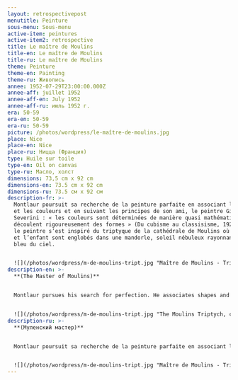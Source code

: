 ```yaml
---
layout: retrospectivepost
menutitle: Peinture
sous-menu: Sous-menu
active-item: peintures
active-item2: retrospective
title: Le maître de Moulins
title-en: Le maître de Moulins
title-ru: Le maître de Moulins
theme: Peinture
theme-en: Painting
theme-ru: Живопись
annee: 1952-07-29T23:00:00.000Z
annee-aff: juillet 1952
annee-aff-en: July 1952
annee-aff-ru: июль 1952 г.
era: 50-59
era-en: 50-59
era-ru: 50-59
picture: /photos/wordpress/le-maître-de-moulins.jpg
place: Nice
place-en: Nice
place-ru: Ницца (Франция)
type: Huile sur toile
type-en: Oil on canvas
type-ru: Масло, холст
dimensions: 73,5 cm x 92 cm
dimensions-en: 73.5 cm x 92 cm
dimensions-ru: 73.5 см x 92 см
description-fr: >-
  Montlaur poursuit sa recherche de la peinture parfaite en associant les formes
  et les couleurs et en suivant les principes de son ami, le peintre Gino
  Severini : « les couleurs sont déterminées de manière quasi mathématique et
  découlent rigoureusement des formes » (Du cubisme au classisisme, 1921). Ici,
  le peintre s’est inspiré du triptyque de la cathédrale de Moulins où la vierge
  et l’enfant sont englobés dans une mandorle, soleil nébuleux rayonnant dans le
  bleu du ciel.


  ![](/photos/wordpress/m-de-moulins-tript.jpg "Maître de Moulins - Triptyque, vers 1498, Cathédrale de Moulins (Wikipedia)")
description-en: >-
  **(The Master of Moulins)**


  Montlaur pursues his search for perfection. He associates shapes and colors following the principles of his friend, the painter Gino Severini: "the colors are determined in an almost mathematical way and follow rigorously from the forms" (*Du cubisme au classisisme, 1921*). Here, the artist was inspired by the triptych of the cathedral of Moulins where Virgin and Child are framed in a mandorla, with a nebulous sun shining in the blue of the sky.


  ![](/photos/wordpress/m-de-moulins-tript.jpg "The Moulins Triptych, c. 1498, Moulins Cathedral (Wikipedia)")
description-ru: >-
  **(Муленский мастер)**   


  Montlaur poursuit sa recherche de la peinture parfaite en associant les formes et les couleurs et en suivant les principes de son ami, le peintre Gino Severini : « les couleurs sont déterminées de manière quasi mathématique et découlent rigoureusement des formes » (Du cubisme au classisisme, 1921). Ici, le peintre s’est inspiré du triptyque de la cathédrale de Moulins où la vierge et l’enfant sont englobés dans une mandorle, soleil nébuleux rayonnant dans le bleu du ciel.


  ![](/photos/wordpress/m-de-moulins-tript.jpg "Maître de Moulins - Triptyque, vers 1498, Cathédrale de Moulins (Wikipedia)")
---
```

